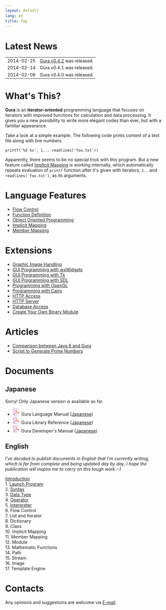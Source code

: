```yaml
---
layout: default
lang: en
title: Top
---
```


# Latest News

<table>
<tr><td>2014-02-25</td><td><a href="Download.html">Gura v0.4.2</a> was released.</td></tr>
<tr><td>2014-02-14</td><td>Gura v0.4.1 was released.</td></tr>
<tr><td>2014-02-06</td><td>Gura v0.4.0 was released.</td></tr>
</table>


# What's This?

**Gura** is an **iterator-oriented** programming language
that focuses on iterators with improved functions for calculation and data processing.
It gives you a new possibility to write more elegant codes than ever,
but with a familiar appearance.

Take a look at a simple example.
The following code prints content of a text file along with line numbers.

    printf('%d %s', 1.., readlines('foo.txt'))

Apparently, there seems to be no special trick with this program.
But a new feature called [Implicit Mapping](features/ImplicitMapping.html) is working internally,
which automatically repeats evaluation of `printf` function
after it's given with iterators, `1..` and `readlines('foo.txt')`, as its arguments.


# Language Features

- [Flow Control](features/Flow-Control.html)
- [Function Definition](features/Function-Definition.html)
- [Object Oriented Programming](features/Object-Oriented-Programming.html)
- [Implicit Mapping](features/Implicit-Mapping.html)
- [Member Mapping](features/Member-Mapping.html)


# Extensions

- [Graphic Image Handling](extensions/Graphic-Image-Handling.html)
- [GUI Programming with wxWidgets](extensions/GUI-Programming-with-wxWidgets.html)
- [GUI Programming with Tk](extensions/GUI-Programming-with-Tk.html)
- [GUI Programming with SDL](extensions/GUI-Programming-with-SDL.html)
- [Programming with OpenGL](extensions/Programming-with-OpenGL.html)
- [Programming with Cairo](extensions/Programming-with-Cairo.html)
- [HTTP Access](extensions/Http-Access.html)
- [HTTP Server](extensions/Http-Server.html)
- [Database Access](extensions/Database-Access.html)
- [Create Your Own Binary Module](extensions/Create-Your-Own-Binary-Module.html)


# Articles

- [Comparison between Java 8 and Gura](articles/Comparison-between-Java8-and-Gura.html)
- [Script to Generate Prime Numbers](articles/Script-to-Generate-Prime-Numbers.html)


# Documents

## Japanese

Sorry! Only Japanese version is available so far.

- ![pdf-icon](images/pdf.png) Gura Language Manual ([Japanese](https://github.com/gura-lang/gura-doc/blob/master/gura-lang-j.pdf?raw=true))
- ![pdf-icon](images/pdf.png) Gura Library Reference ([Japanese](https://github.com/gura-lang/gura-doc/blob/master/gura-lib-j.pdf?raw=true))
- ![pdf-icon](images/pdf.png) Gura Developer's Manual ([Japanese](https://github.com/gura-lang/gura-doc/blob/master/gura-dev-j.pdf?raw=true))

## English

_I've decided to publish documents in English that I'm currently writing,
which is far from complete and being updated day by day.
I hope the publication will inspire me to carry on this tough work :-)_

<p>
<div><a href="documents/Introduction.html">Introduction</a></div>
<div>1. <a href="documents/Launch-Program.html">Launch Program</a></div>
<div>2. <a href="documents/Syntax.html">Syntax</a></div>
<div>3. <a href="documents/Data-Type.html">Data Type</a></div>
<div>4. <a href="documents/Operator.html">Operator</a></div>
<div>5. <a href="documents/Interpreter.html">Interpreter</a></div>
<div>6. Flow Control</div>
<div>7. List and Iterator</div>
<div>8. Dictionary</div>
<div>9. Class</div>
<div>10. Implicit Mapping</div>
<div>11. Member Mapping</div>
<div>12. Module</div>
<div>13. Mathematic Functions</div>
<div>14. Path</div>
<div>15. Stream</div>
<div>16. Image</div>
<div>17. Template Engine</div>
</p>

# Contacts

Any opinions and suggestions are welcome via [E-mail](mailto:ypsitau@nifty.com).
